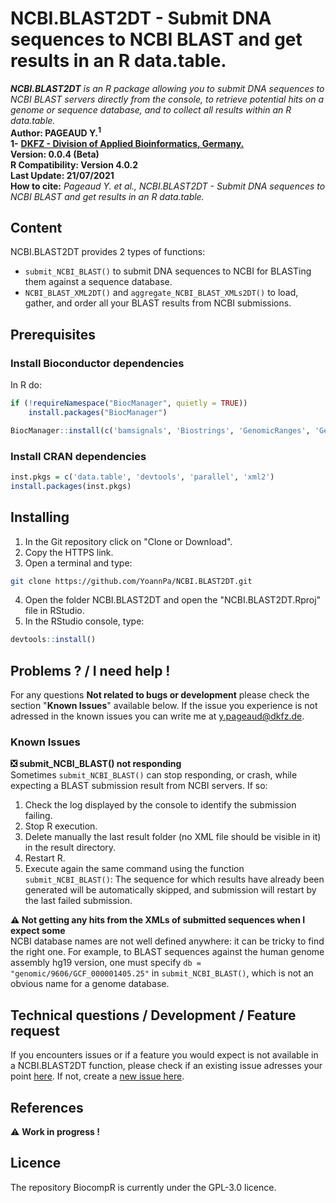 # NCBI.BLAST2DT - Submit DNA sequences to NCBI BLAST and get results in an R data.table.
_**NCBI.BLAST2DT** is an R package allowing you to submit DNA sequences to NCBI BLAST servers directly from the console, to retrieve potential hits on a genome or sequence database, and to collect all results within an R data.table._  
**Author: PAGEAUD Y.<sup>1</sup>**  
**1-** [**DKFZ - Division of Applied Bioinformatics, Germany.**](https://www.dkfz.de/en/applied-bioinformatics/index.php)  
**Version: 0.0.4 (Beta)**  
**R Compatibility: Version 4.0.2**  
**Last Update: 21/07/2021**  
**How to cite:** _Pageaud Y. et al., NCBI.BLAST2DT - Submit DNA sequences to NCBI BLAST and get results in an R data.table._  

## Content
NCBI.BLAST2DT provides 2 types of functions:
* `submit_NCBI_BLAST()` to submit DNA sequences to NCBI for BLASTing them against a sequence database.  
* `NCBI_BLAST_XML2DT()` and `aggregate_NCBI_BLAST_XMLs2DT()` to load, gather, and order all your BLAST results from NCBI submissions.  

## Prerequisites
### Install Bioconductor dependencies
In R do:
```R
if (!requireNamespace("BiocManager", quietly = TRUE))
    install.packages("BiocManager")

BiocManager::install(c('bamsignals', 'Biostrings', 'GenomicRanges', 'GenomicTools.fileHandler', 'httr', 'IRanges', 'KernSmooth', 'knitr', 'R.utils', 'RCurl', 'rmarkdown', 'Rsamtools', 'S4Vectors', 'seqinr', 'stringr', 'XML'))
```
### Install CRAN dependencies
```R
inst.pkgs = c('data.table', 'devtools', 'parallel', 'xml2')
install.packages(inst.pkgs)
```

## Installing
1. In the Git repository click on "Clone or Download".
2. Copy the HTTPS link.
3. Open a terminal and type:
```bash
git clone https://github.com/YoannPa/NCBI.BLAST2DT.git
```
4. Open the folder NCBI.BLAST2DT and open the "NCBI.BLAST2DT.Rproj" file in RStudio.
5. In the RStudio console, type:
```R
devtools::install()
```

## Problems ? / I need help !
For any questions **Not related to bugs or development** please check the section "**Known Issues**" available below. If the issue you experience is not adressed in the known issues you can write me at [y.pageaud@dkfz.de](y.pageaud@dkfz.de).

### Known Issues
**❎ submit_NCBI_BLAST() not responding**  
Sometimes `submit_NCBI_BLAST()` can stop responding, or crash, while expecting a BLAST submission result from NCBI servers. If so:
1. Check the log displayed by the console to identify the submission failing.
2. Stop R execution.
3. Delete manually the last result folder (no XML file should be visible in it) in the result directory.
4. Restart R.
5. Execute again the same command using the function `submit_NCBI_BLAST()`: The sequence for which results have already been generated will be automatically skipped, and submission will restart by the last failed submission.

**⚠️ Not getting any hits from the XMLs of submitted sequences when I expect some**  
NCBI database names are not well defined anywhere: it can be tricky to find the right one.
For example, to BLAST sequences against the human genome assembly hg19 version, one must specify `db = "genomic/9606/GCF_000001405.25"` in `submit_NCBI_BLAST()`, which is not an obvious name for a genome database.

## Technical questions / Development / Feature request
If you encounters issues or if a feature you would expect is not available in a NCBI.BLAST2DT function, please check if an existing issue adresses your point [here](https://github.com/YoannPa/NCBI.BLAST2DT/issues/). If not, create a [new issue here](https://github.com/YoannPa/NCBI.BLAST2DT/issues/new).  

## References
⚠️ **Work in progress !**  

## Licence
The repository BiocompR is currently under the GPL-3.0 licence.  

